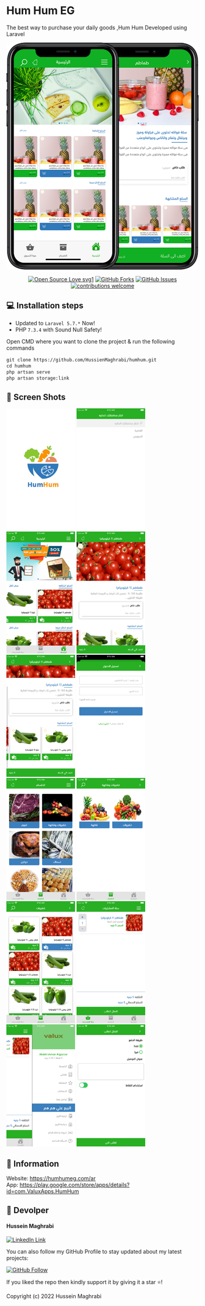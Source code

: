# Hum Hum EG

The best way to purchase your daily goods ,Hum Hum Developed using Laravel

   <img src="./public/images/HumHum-Cover.png" >

<div align="center">

[![Open Source Love svg1](https://badges.frapsoft.com/os/v1/open-source.svg?v=103)](#)
[![GitHub Forks](https://img.shields.io/github/forks/saadhaxxan/Car_Game_Python_Pygame.svg?style=social&label=Fork&maxAge=2592000)](https://github.com/abdalla3yash/resala/fork)
[![GitHub Issues](https://img.shields.io/github/issues/saadhaxxan/Car_Game_Python_Pygame.svg?style=flat&label=Issues&maxAge=2592000)](https://https://github.com/abdalla3yash/resala/issues)
[![contributions welcome](https://img.shields.io/badge/contributions-welcome-brightgreen.svg?style=flat&label=Contributions&colorA=red&colorB=black	)](#)

</div>




## 💻 Installation steps

- Updated to `Laravel 5.7.*` Now!
- PHP `7.3.4` with Sound Null Safety!

Open CMD where you want to clone the project & run the following commands

```
git clone https://github.com/HussienMaghrabi/humhum.git
cd humhum
php artsan serve
php artsan storage:link
```

## 📱 Screen Shots

<img src="./public/images/screenshots/HumHum-1.png" width=180> <img src="./public/images/screenshots/HumHum-2.png" width=180> <img src="./public/images/screenshots/HumHum-3.png" width=180> <img src="./public/images/screenshots/HumHum-4.png" width=180> <img src="./public/images/screenshots/HumHum-5.png" width=180> <img src="./public/images/screenshots/HumHum-6.png" width=180> <img src="./public/images/screenshots/HumHum-7.png" width=180> <img src="./public/images/screenshots/HumHum-8.png" width=180> <img src="./public/images/screenshots/HumHum-9.png" width=180> <img src="./public/images/screenshots/HumHum-10.png" width=180> <img src="./public/images/screenshots/HumHum-11.png" width=180> <img src="./public/images/screenshots/HumHum-12.png" width=180>


## 🔗  Information

Website: https://humhumeg.com/ar <br>
App: https://play.google.com/store/apps/details?id=com.ValuxApps.HumHum



## 🧑 Devolper

#### Hussein Maghrabi
[![LinkedIn Link](https://img.shields.io/badge/Connect-Maghrabi-blue.svg?logo=linkedin&longCache=true&style=social&label=Connect
)](https://www.linkedin.com/in/hussein-maghrabi/)

You can also follow my GitHub Profile to stay updated about my latest projects:

[![GitHub Follow](https://img.shields.io/badge/Connect-Maghrabi-blue.svg?logo=Github&longCache=true&style=social&label=Follow)](https://github.com/HussienMaghrabi)

If you liked the repo then kindly support it by giving it a star ⭐!

Copyright (c) 2022 Hussein Maghrabi
